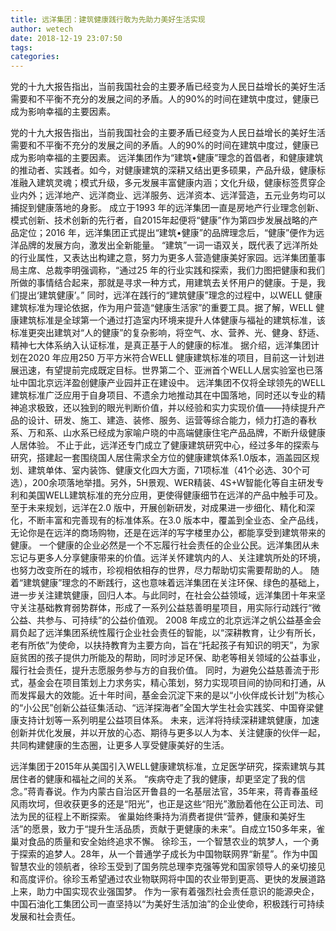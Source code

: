 ```yaml
---
title: 远洋集团：建筑健康践行敢为先助力美好生活实现
author: wetech
date: 2018-12-19 23:07:50
tags: 
categories: 
---
```

党的十九大报告指出，当前我国社会的主要矛盾已经变为人民日益增长的美好生活需要和不平衡不充分的发展之间的矛盾。人的90%的时间在建筑中度过，健康已成为影响幸福的主要因素。
<!-- more -->
党的十九大报告指出，当前我国社会的主要矛盾已经变为人民日益增长的美好生活需要和不平衡不充分的发展之间的矛盾。人的90%的时间在建筑中度过，健康已成为影响幸福的主要因素。
远洋集团作为“建筑•健康”理念的首倡者，和健康建筑的推动者、实践者。如今，对健康建筑的深耕又结出更多硕果，产品升级，健康标准融入建筑灵魂；模式升级，多元发展丰富健康内涵；文化升级，健康标签贯穿企业内外；远洋地产、远洋商业、远洋服务、远洋资本、远洋营造，五元业务均可以捕捉到健康落地的身影。
成立于1993 年的远洋集团一直是房地产行业理念创新、模式创新、技术创新的先行者，自2015年起便将“健康”作为第四步发展战略的产品定位；2016 年，远洋集团正式提出“建筑•健康”的品牌理念后，“健康”便作为远洋品牌的发展方向，激发出全新能量。
“建筑”一词一语双关，既代表了远洋所处的行业属性，又表达出构建之意，努力为更多人营造健康美好家园。远洋集团董事局主席、总裁李明强调称，“通过25 年的行业实践和探索，我们力图把健康和我们所做的事情结合起来，那就是寻求一种方式，用建筑去关怀用户的健康。于是，我们提出‘建筑健康’。”
同时，远洋在践行的“建筑健康”理念的过程中，以WELL 健康建筑标准为理论依据，作为用户营造“健康生活家”的重要工具。据了解，WELL 健康建筑标准是全球第一个通过打造室内环境来提升人体健康与福祉的建筑标准，该标准更突出建筑对“人的健康”的复杂影响，将空气、水、营养、光、健身、舒适、精神七大体系纳入认证标准，是真正基于人的健康的标准。
据介绍，远洋集团计划在2020 年应用250 万平方米符合WELL 健康建筑标准的项目，目前这一计划进展迅速，有望提前完成既定目标。世界第二个、亚洲首个WELL人居实验室也已落址中国北京远洋盈创健康产业园并正在建设中。
远洋集团不仅将全球领先的WELL 建筑标准广泛应用于自身项目、不遗余力地推动其在中国落地，同时还以专业的精神追求极致，还以独到的眼光判断价值，并以经验和实力实现价值——持续提升产品的设计、研发、施工、建造、装修、服务、运营等综合能力，倾力打造的春秋系、万和系、山水系已经成为家喻户晓的中高端健康住宅产品品牌，不断升级健康人居体验。
不止于此，远洋还专门成立了健康建筑研究中心，经过多年的探索与研究，搭建起一套围绕国人居住需求全方位的健康建筑体系1.0版本，涵盖园区规划、建筑单体、室内装饰、健康文化四大方面，71项标准（41个必选、30个可选），200余项落地举措。另外，5H景观、WER精装、4S+W智能化等自主研发专利和美国WELL建筑标准的充分应用，更使得健康细节在远洋的产品中触手可及。
至于未来规划，远洋在2.0 版中，开展创新研发，对成果进一步细化、精化和深化，不断丰富和完善现有的标准体系。在3.0 版本中，覆盖到全业态、全产品线，无论你是在远洋的商场购物，还是在远洋的写字楼里办公，都能享受到建筑带来的健康。
一个健康的企业必然是一个不忘履行社会责任的企业公民。远洋集团从未忘记与更多人分享健康带来的价值。远洋关怀建筑内的人、关注建筑所处的环境，也努力改变所在的城市，珍视相依相存的世界，尽力帮助切实需要帮助的人。
随着“建筑健康”理念的不断践行，这也意味着远洋集团在关注环保、绿色的基础上，进一步关注建筑健康，回归人本。与此同时，在社会公益领域，远洋集团十年来坚守关注基础教育弱势群体，形成了一系列公益慈善明星项目，用实际行动践行“微公益、共参与、可持续”的公益价值观。
2008 年成立的北京远洋之帆公益基金会肩负起了远洋集团系统性履行企业社会责任的智能，以“深耕教育，让少有所长，老有所依”为使命，以扶持教育为主要方向，旨在“托起孩子有知识的明天”，为家庭贫困的孩子提供力所能及的帮助，同时涉足环保、助老等相关领域的公益事业，履行社会责任，提升志愿服务参与方的自我价值。
同时，为避免公益慈善流于形式，基金会在项目策划上力求务实，精心策划，努力实现项目间的协同和打通，从而发挥最大的效能。近十年时间，基金会沉淀下来的是以“小伙伴成长计划”为核心的“小公民”创新公益征集活动、“远洋探海者”全国大学生社会实践奖、中国脊梁健康支持计划等一系列明星公益项目体系。
未来，远洋将持续深耕建筑健康，加速创新并优化发展，并以开放的心态、期待与更多以人为本、关注健康的伙伴一起，共同构建健康的生态圈，让更多人享受健康美好的生活。
 
 
远洋集团于2015年从美国引入WELL健康建筑标准，立足医学研究，探索建筑与其居住者的健康和福祉之间的关系。
“疾病夺走了我的健康，却更坚定了我的信念。”蒋青春说。作为内蒙古自治区开鲁县的一名基层法官，35年来，蒋青春虽经风雨坎坷，但收获更多的还是“阳光”，也正是这些“阳光”激励着他在公正司法、司法为民的征程上不断探索。
雀巢始终秉持为消费者提供“营养，健康和美好生活”的愿景，致力于“提升生活品质，贡献于更健康的未来”。自成立150多年来，雀巢对食品的质量和安全始终追求不懈。
徐珍玉，一个智慧农业的筑梦人，一个勇于探索的追梦人。28年，从一个普通学子成长为中国物联网界“新星”。作为中国智慧农业的领航者，徐珍玉受到了国务院总理李克强等党和国家领导人的亲切接见和高度评价。徐珍玉希望通过农业物联网将中国的农业带到更高、更快的发展道路上来，助力中国实现农业强国梦。
作为一家有着强烈社会责任意识的能源央企，中国石油化工集团公司一直坚持以“为美好生活加油”的企业使命，积极践行可持续发展和社会责任。
